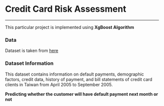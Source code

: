 # Credit Card Risk Assessment

<hr>
This particular project is implemented using <b>XgBoost Algorithm</b>

### Data
Dataset is taken from <a href = "https://www.kaggle.com/uciml/default-of-credit-card-clients-dataset">here </a>
<br>

### Dataset Information
This dataset contains information on default payments, demographic factors, credit data, history of payment, and bill statements of credit card clients in Taiwan from April 2005 to September 2005.

**Predicting whether the customer will have default payment next month or not**
